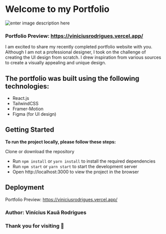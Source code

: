 # Welcome to my Portfolio
![enter image description here](https://github.com/ViniSCode/vinicius-rodrigues/blob/main/public/assets/portfolio-layout.png?raw=true)

### Portfolio Preview: https://viniciusrodrigues.vercel.app/

I am excited to share my recently completed portfolio website with you. Although I am not a professional designer, I took on the challenge of creating the UI design from scratch. I drew inspiration from various sources to create a visually appealing and unique design.

## The portfolio was built using the following technologies:

- React.js
- TailwindCSS
- Framer-Motion
- Figma (for UI design)

## Getting Started

**To run the project locally, please follow these steps:**

Clone or download the repository

- Run `npm install` or `yarn install` to install the required dependencies
- Run `npm start` or `yarn start` to start the development server
- Open http://localhost:3000 to view the project in the browser

## Deployment

Portfolio Preview: https://viniciusrodrigues.vercel.app/

### Author: Vinícius Kauã Rodrigues

### Thank you for visiting 💙
